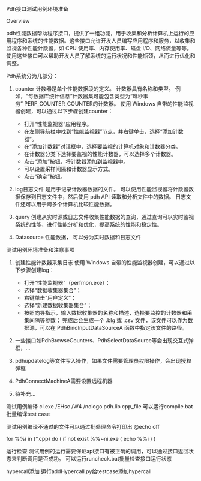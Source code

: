 Pdh接口测试用例环境准备

Overview

pdh性能数据帮助程序接口，提供了一组功能，用于收集和分析计算机上运行的应用程序和系统的性能数据。这些接口允许开发人员编写应用程序和服务，以收集和监视各种性能计数器，如 CPU 使用率、内存使用率、磁盘 I/O、网络流量等等。使用这些接口可以帮助开发人员了解系统的运行状况和性能瓶颈，从而进行优化和调整。

Pdh系统分为几部分：

1. counter 计数器是单个性能数据段的定义。 计数器具有名称和类型。 例如，“每数据库统计信息”计数器集可能包含类型为“每秒事务” PERF_COUNTER_COUNTER的计数器。
	使用 Windows 自带的性能监视器创建，可以通过以下步骤创建counter：
    * 打开“性能监视器”应用程序。
    * 在左侧导航栏中找到“性能监视器”节点，并右键单击，选择“添加计数器”。
    * 在“添加计数器”对话框中，选择要监视的计算机对象和计数器分类。
    * 在计数器分类下选择要监视的性能计数器，可以选择多个计数器。
    * 点击“添加”按钮，将计数器添加到监视器中。
    * 可以设置采样间隔和计数器显示方式。
    * 点击“确定”按钮。

2. log日志文件 是用于记录计数器数据的文件。 可以使用性能监视器将计数器数据保存到日志文件中，然后使用 pdh API 读取和分析文件中的数据。 日志文件还可以用于跨多个计算机比较性能数据。 
3. query 创建从实时源或日志文件收集性能数据的查询，通过查询可以实时监视系统的性能、进行性能分析和优化，提高系统的性能和稳定性。

4. Datasource 性能数据， 可以分为实时数据和日志文件

测试用例环境准备和注意事项

1. 创建性能计数器采集日志
	使用 Windows 自带的性能监视器创建，可以通过以下步骤创建log：
    * 打开“性能监视器”（perfmon.exe）；
    * 选择“数据收集器集合”；
    * 右键单击“用户定义”；
    * 选择“新建数据收集器集合”；
    * 按照向导指示，输入数据收集器的名称和描述，选择要监控的计数器和采集间隔等参数；
	完成后会生成一个 .blg 或 .csv 文件，该文件可以作为数据源，可以在 PdhBindInputDataSourceA 函数中指定该文件的路径。

2. 一些接口如PdhBrowseCounters、PdhSelectDataSource等会出现交互式弹框，…
3.  pdhupdatelog等文件写入操作，如果文件需要管理员权限操作，会出现授权弹框
4. PdhConnectMachineA需要设置远程机器
5. 待补充…


测试用例编译
 cl.exe /EHsc /W4 /nologo  pdh.lib cpp_file
可以运行compile.bat批量编译test case

测试用例编译不通过的文件可以通过批处理命令打印出
@echo off

for %%i in (*.cpp) do (
    if not exist %%~ni.exe (
        echo %%i
    )
)

运行检查
测试用例的运行需要保证api接口有被正确的调用，可以通过接口返回状态来判断调用是否成功。
可以运行runcheck.bat批量检查接口运行状态

hypercall添加
运行addHypercall.py给testcase添加hypercall
